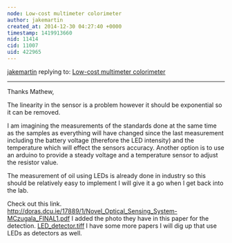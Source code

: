 ```yaml
---
node: Low-cost multimeter colorimeter
author: jakemartin
created_at: 2014-12-30 04:27:40 +0000
timestamp: 1419913660
nid: 11414
cid: 11007
uid: 422965
---
```




[jakemartin](../profile/jakemartin) replying to: [Low-cost multimeter colorimeter](../notes/jakemartin/12-01-2014/low-cost-multimeter-colorimeter)

----
Thanks Mathew,

The linearity in the sensor is a problem however it should be exponential so it can be removed. 

I am imagining the measurements of the standards done at the same time as the samples as everything will have changed since the last measurement including the battery voltage (therefore the LED intensity) and the temperature which will effect the sensors accuracy. Another option is to use an arduino to provide a steady voltage and a temperature sensor to adjust the resistor value.

The measurement of oil using LEDs is already done in industry so this should be relatively easy to implement I will give it a go when I get back into the lab.

Check out this link. http://doras.dcu.ie/17889/1/Novel_Optical_Sensing_System-MCzugala_FINAL1.pdf
I added the photo they have in this paper for the detection.
<a href="https://i.publiclab.org/system/images/photos/000/008/545/original/LED_detector.tiff"><i class="icon icon-file"></i> LED_detector.tiff</a>
I have some more papers I will dig up that use LEDs as detectors as well.



